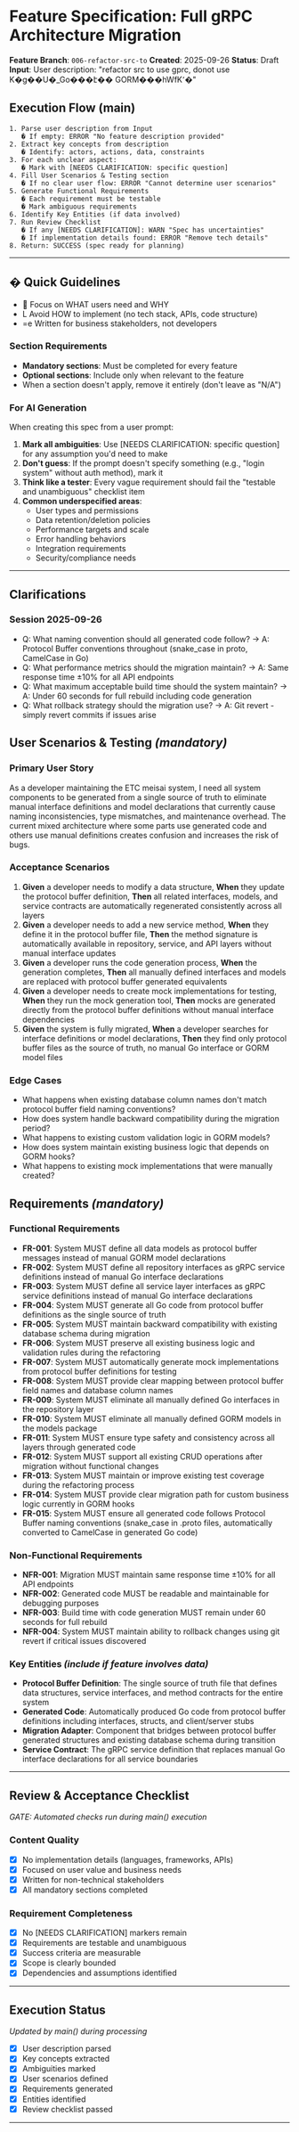 # Feature Specification: Full gRPC Architecture Migration

**Feature Branch**: `006-refactor-src-to`
**Created**: 2025-09-26
**Status**: Draft
**Input**: User description: "refactor src to use gprc, donot use K�g��U�_Go���է��  GORM���hWfK՚�"

## Execution Flow (main)
```
1. Parse user description from Input
   � If empty: ERROR "No feature description provided"
2. Extract key concepts from description
   � Identify: actors, actions, data, constraints
3. For each unclear aspect:
   � Mark with [NEEDS CLARIFICATION: specific question]
4. Fill User Scenarios & Testing section
   � If no clear user flow: ERROR "Cannot determine user scenarios"
5. Generate Functional Requirements
   � Each requirement must be testable
   � Mark ambiguous requirements
6. Identify Key Entities (if data involved)
7. Run Review Checklist
   � If any [NEEDS CLARIFICATION]: WARN "Spec has uncertainties"
   � If implementation details found: ERROR "Remove tech details"
8. Return: SUCCESS (spec ready for planning)
```

---

## � Quick Guidelines
-  Focus on WHAT users need and WHY
- L Avoid HOW to implement (no tech stack, APIs, code structure)
- =e Written for business stakeholders, not developers

### Section Requirements
- **Mandatory sections**: Must be completed for every feature
- **Optional sections**: Include only when relevant to the feature
- When a section doesn't apply, remove it entirely (don't leave as "N/A")

### For AI Generation
When creating this spec from a user prompt:
1. **Mark all ambiguities**: Use [NEEDS CLARIFICATION: specific question] for any assumption you'd need to make
2. **Don't guess**: If the prompt doesn't specify something (e.g., "login system" without auth method), mark it
3. **Think like a tester**: Every vague requirement should fail the "testable and unambiguous" checklist item
4. **Common underspecified areas**:
   - User types and permissions
   - Data retention/deletion policies
   - Performance targets and scale
   - Error handling behaviors
   - Integration requirements
   - Security/compliance needs

---

## Clarifications

### Session 2025-09-26
- Q: What naming convention should all generated code follow? → A: Protocol Buffer conventions throughout (snake_case in proto, CamelCase in Go)
- Q: What performance metrics should the migration maintain? → A: Same response time ±10% for all API endpoints
- Q: What maximum acceptable build time should the system maintain? → A: Under 60 seconds for full rebuild including code generation
- Q: What rollback strategy should the migration use? → A: Git revert - simply revert commits if issues arise

## User Scenarios & Testing *(mandatory)*

### Primary User Story
As a developer maintaining the ETC meisai system, I need all system components to be generated from a single source of truth to eliminate manual interface definitions and model declarations that currently cause naming inconsistencies, type mismatches, and maintenance overhead. The current mixed architecture where some parts use generated code and others use manual definitions creates confusion and increases the risk of bugs.

### Acceptance Scenarios
1. **Given** a developer needs to modify a data structure, **When** they update the protocol buffer definition, **Then** all related interfaces, models, and service contracts are automatically regenerated consistently across all layers
2. **Given** a developer needs to add a new service method, **When** they define it in the protocol buffer file, **Then** the method signature is automatically available in repository, service, and API layers without manual interface updates
3. **Given** a developer runs the code generation process, **When** the generation completes, **Then** all manually defined interfaces and models are replaced with protocol buffer generated equivalents
4. **Given** a developer needs to create mock implementations for testing, **When** they run the mock generation tool, **Then** mocks are generated directly from the protocol buffer definitions without manual interface dependencies
5. **Given** the system is fully migrated, **When** a developer searches for interface definitions or model declarations, **Then** they find only protocol buffer files as the source of truth, no manual Go interface or GORM model files

### Edge Cases
- What happens when existing database column names don't match protocol buffer field naming conventions?
- How does system handle backward compatibility during the migration period?
- What happens to existing custom validation logic in GORM models?
- How does system maintain existing business logic that depends on GORM hooks?
- What happens to existing mock implementations that were manually created?

## Requirements *(mandatory)*

### Functional Requirements
- **FR-001**: System MUST define all data models as protocol buffer messages instead of manual GORM model declarations
- **FR-002**: System MUST define all repository interfaces as gRPC service definitions instead of manual Go interface declarations
- **FR-003**: System MUST define all service layer interfaces as gRPC service definitions instead of manual Go interface declarations
- **FR-004**: System MUST generate all Go code from protocol buffer definitions as the single source of truth
- **FR-005**: System MUST maintain backward compatibility with existing database schema during migration
- **FR-006**: System MUST preserve all existing business logic and validation rules during the refactoring
- **FR-007**: System MUST automatically generate mock implementations from protocol buffer definitions for testing
- **FR-008**: System MUST provide clear mapping between protocol buffer field names and database column names
- **FR-009**: System MUST eliminate all manually defined Go interfaces in the repository layer
- **FR-010**: System MUST eliminate all manually defined GORM models in the models package
- **FR-011**: System MUST ensure type safety and consistency across all layers through generated code
- **FR-012**: System MUST support all existing CRUD operations after migration without functional changes
- **FR-013**: System MUST maintain or improve existing test coverage during the refactoring process
- **FR-014**: System MUST provide clear migration path for custom business logic currently in GORM hooks
- **FR-015**: System MUST ensure all generated code follows Protocol Buffer naming conventions (snake_case in .proto files, automatically converted to CamelCase in generated Go code)

### Non-Functional Requirements
- **NFR-001**: Migration MUST maintain same response time ±10% for all API endpoints
- **NFR-002**: Generated code MUST be readable and maintainable for debugging purposes
- **NFR-003**: Build time with code generation MUST remain under 60 seconds for full rebuild
- **NFR-004**: System MUST maintain ability to rollback changes using git revert if critical issues discovered

### Key Entities *(include if feature involves data)*
- **Protocol Buffer Definition**: The single source of truth file that defines data structures, service interfaces, and method contracts for the entire system
- **Generated Code**: Automatically produced Go code from protocol buffer definitions including interfaces, structs, and client/server stubs
- **Migration Adapter**: Component that bridges between protocol buffer generated structures and existing database schema during transition
- **Service Contract**: The gRPC service definition that replaces manual Go interface declarations for all service boundaries

---

## Review & Acceptance Checklist
*GATE: Automated checks run during main() execution*

### Content Quality
- [x] No implementation details (languages, frameworks, APIs)
- [x] Focused on user value and business needs
- [x] Written for non-technical stakeholders
- [x] All mandatory sections completed

### Requirement Completeness
- [x] No [NEEDS CLARIFICATION] markers remain
- [x] Requirements are testable and unambiguous
- [x] Success criteria are measurable
- [x] Scope is clearly bounded
- [x] Dependencies and assumptions identified

---

## Execution Status
*Updated by main() during processing*

- [x] User description parsed
- [x] Key concepts extracted
- [x] Ambiguities marked
- [x] User scenarios defined
- [x] Requirements generated
- [x] Entities identified
- [x] Review checklist passed

---